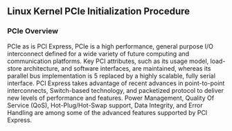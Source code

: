 ## Linux Kernel PCIe Initialization Procedure

### PCIe Overview

PCIe as is PCI Express, PCIe is a high performance, general purpose I/O interconnect defined for a wide variety of future computing and communication platforms. Key PCI attributes, such as its usage model, load-store architecture, and software interfaces, are maintained, whereas its parallel bus implementation is 5 replaced by a highly scalable, fully serial interface. PCI Express takes advantage of recent advances in point-to-point interconnects, Switch-based technology, and packetized protocol to deliver new levels of performance and features. Power Management, Quality Of Service (QoS), Hot-Plug/Hot-Swap support, Data Integrity, and Error Handling are among some of the advanced features supported by PCI Express.

